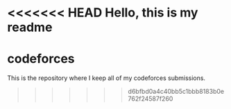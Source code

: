 <<<<<<< HEAD
Hello, this is my readme
=======
# codeforces
This is the repository where I keep all of my codeforces submissions.
>>>>>>> d6bfbd0a4c40bb5c1bbb8183b0e762f24587f260
